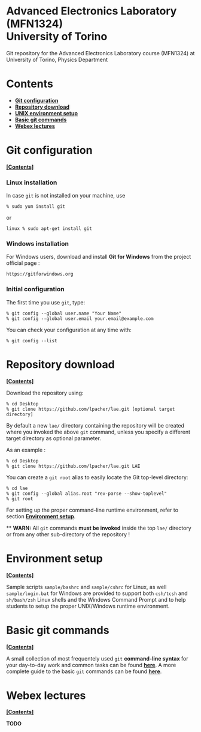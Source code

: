 # Advanced Electronics Laboratory (MFN1324) <br/> University of Torino

Git repository for the Advanced Electronics Laboratory course (MFN1324) at University of Torino, Physics Department


# Contents

* [**Git configuration**](#git-configuration)
* [**Repository download**](#repository-download)
* [**UNIX environment setup**](#environment-setup)
* [**Basic git commands**](#basic-git-commands)
* [**Webex lectures**](#webex-lectures)


# Git configuration
[**[Contents]**](#contents)

### Linux installation

In case `git` is not installed on your machine, use

```
% sudo yum install git
```

or

```
linux % sudo apt-get install git
```


### Windows installation

For Windows users, download and install **Git for Windows** from the project official page : 

```
https://gitforwindows.org
```


### Initial configuration

The first time you use `git`, type:

```
% git config --global user.name "Your Name"
% git config --global user.email your.email@example.com
```

You can check your configuration at any time with:

```
% git config --list
```


# Repository download
[**[Contents]**](#contents)

Download the repository using:


```
% cd Desktop
% git clone https://github.com/lpacher/lae.git [optional target directory]
```

By default a new `lae/` directory containing the repository will be created where you invoked the above `git` command, unless
you specify a different target directory as optional parameter.

As an example :


```
% cd Desktop
% git clone https://github.com/lpacher/lae.git LAE
```


You can create a `git root` alias to easily locate the Git top-level directory:

```
% cd lae
% git config --global alias.root "rev-parse --show-toplevel"
% git root
```

For setting up the proper command-line runtime environment, refer to section [**Environment setup**](#environment-setup).

** **WARN:** All `git` commands **must be invoked** inside the top `lae/` directory or from any other sub-directory of the repository !


# Environment setup
[**[Contents]**](#contents)

Sample scripts `sample/bashrc` and `sample/cshrc` for Linux, as well `sample/login.bat` for Windows are provided to support 
both `csh/tcsh` and `sh/bash/zsh` Linux shells and the Windows Command Prompt and to help students to setup the proper UNIX/Windows
runtime environment.


# Basic git commands
[**[Contents]**](#contents)

A small collection of most frequentely used `git` **command-line syntax** for your day-to-day work and common tasks can be found [**here**](doc/git/README.md).
A more complete guide to the basic `git` commands can be found [**here**](http://doc.gitlab.com/ee/gitlab-basics/start-using-git.html).



# Webex lectures
[**[Contents]**](#contents)

**TODO**

